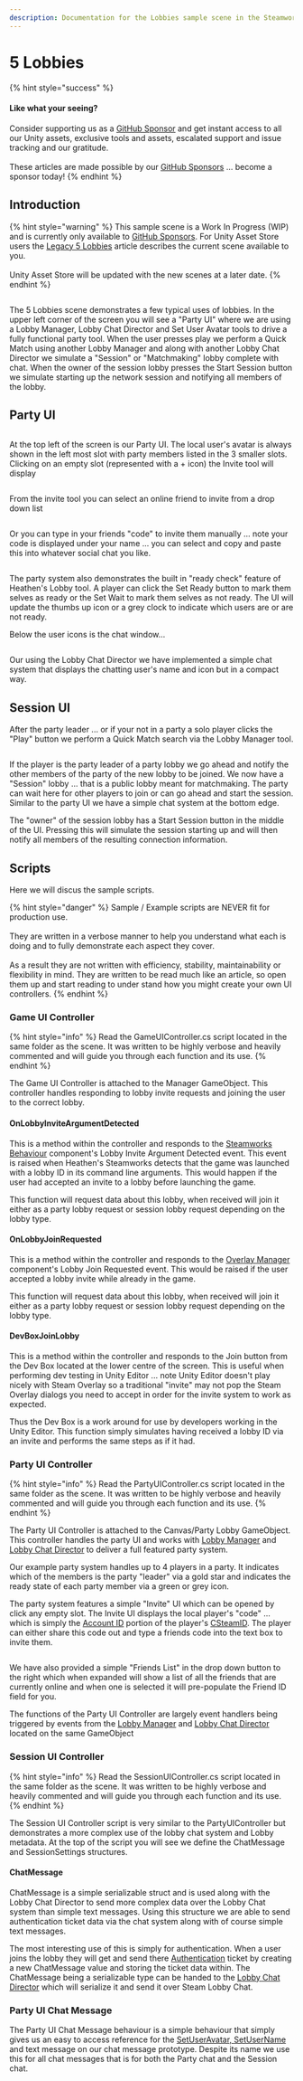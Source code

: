 ```yaml
---
description: Documentation for the Lobbies sample scene in the Steamworks Complete asset
---
```


# 5 Lobbies

{% hint style="success" %}
#### Like what your seeing?

Consider supporting us as a [GitHub Sponsor](../../../../company/become-a-sponsor.md) and get instant access to all our Unity assets, exclusive tools and assets, escalated support and issue tracking and our gratitude.\
\
These articles are made possible by our [GitHub Sponsors](https://github.com/sponsors/heathen-engineering) ... become a sponsor today!
{% endhint %}

## Introduction&#x20;

{% hint style="warning" %}
This sample scene is a Work In Progress (WIP) and is currently only available to [GitHub Sponsors](../../../../company/become-a-sponsor.md). For Unity Asset Store users the [Legacy 5 Lobbies](legacy-5-lobbies.md) article describes the current scene available to you.\
\
Unity Asset Store will be updated with the new scenes at a later date.
{% endhint %}

<figure><img src="../../../../.gitbook/assets/image (103).png" alt=""><figcaption></figcaption></figure>

The 5 Lobbies scene demonstrates a few typical uses of lobbies. In the upper left corner of the screen you will see a "Party UI" where we are using a Lobby Manager, Lobby Chat Director and Set User Avatar tools to drive a fully functional party tool. When the user presses play we perform a Quick Match using another Lobby Manager and along with another Lobby Chat Director we simulate a "Session" or "Matchmaking" lobby complete with chat. When the owner of the session lobby presses the Start Session button we simulate starting up the network session and notifying all members of the lobby.

## Party UI

<figure><img src="../../../../.gitbook/assets/image (3).png" alt=""><figcaption></figcaption></figure>

At the top left of the screen is our Party UI. The local user's avatar is always shown in the left most slot with party members listed in the 3 smaller slots. Clicking on an empty slot (represented with a + icon) the Invite tool will display

<figure><img src="../../../../.gitbook/assets/image (1).png" alt=""><figcaption></figcaption></figure>

From the invite tool you can select an online friend to invite from a drop down list

<figure><img src="../../../../.gitbook/assets/image (2).png" alt=""><figcaption></figcaption></figure>

Or you can type in your friends "code" to invite them manually ... note your code is displayed under your name ... you can select and copy and paste this into whatever social chat you like.

<figure><img src="../../../../.gitbook/assets/image (101).png" alt=""><figcaption></figcaption></figure>

The party system also demonstrates the built in "ready check" feature of Heathen's Lobby tool. A player can click the Set Ready button to mark them selves as ready or the Set Wait to mark them selves as not ready. The UI will update the thumbs up icon or a grey clock to indicate which users are or are not ready.

Below the user icons is the chat window...

<figure><img src="../../../../.gitbook/assets/image (5).png" alt=""><figcaption></figcaption></figure>

Our using the Lobby Chat Director we have implemented a simple chat system that displays the chatting user's name and icon but in a compact way.

## Session UI

After the party leader ... or if your not in a party a solo player clicks the "Play" button we perform a Quick Match search via the Lobby Manager tool.

<figure><img src="../../../../.gitbook/assets/image.png" alt=""><figcaption></figcaption></figure>

If the player is the party leader of a party lobby we go ahead and notify the other members of the party of the new lobby to be joined. We now have a "Session" lobby ... that is a public lobby meant for matchmaking. The party can wait here for other players to join or can go ahead and start the session. Similar to the party UI we have a simple chat system at the bottom edge.

The "owner" of the session lobby has a Start Session button in the middle of the UI. Pressing this will simulate the session starting up and will then notify all members of the resulting connection information.

## Scripts

Here we will discus the sample scripts.

{% hint style="danger" %}
Sample / Example scripts are NEVER fit for production use.\
\
They are written in a verbose manner to help you understand what each is doing and to fully demonstrate each aspect they cover. \
\
As a result they are not written with efficiency, stability, maintainability or flexibility in mind. They are written to be read much like an article, so open them up and start reading to under stand how you might create your own UI controllers.
{% endhint %}

### Game UI Controller

{% hint style="info" %}
Read the GameUIController.cs script located in the same folder as the scene. It was written to be highly verbose and heavily commented and will guide you through each function and its use.
{% endhint %}

The Game UI Controller is attached to the Manager GameObject. This controller handles responding to lobby invite requests and joining the user to the correct lobby.&#x20;

#### OnLobbyInviteArgumentDetected

This is a method within the controller and responds to the [Steamworks Behaviour](../../components/steamworks-behaviour.md) component's Lobby Invite Argument Detected event. This event is raised when Heathen's Steamworks detects that the game was launched with a lobby ID in its command line arguments. This would happen if the user had accepted an invite to a lobby before launching the game.

This function will request data about this lobby, when received will join it either as a party lobby request or session lobby request depending on the lobby type.

#### OnLobbyJoinRequested

This is a method within the controller and responds to the [Overlay Manager](../../components/overlay-manager.md) component's Lobby Join Requested event. This would be raised if the user accepted a lobby invite while already in the game.

This function will request data about this lobby, when received will join it either as a party lobby request or session lobby request depending on the lobby type.&#x20;

#### DevBoxJoinLobby

This is a method within the controller and responds to the Join button from the Dev Box located at the lower centre of the screen. This is useful when performing dev testing in Unity Editor ... note Unity Editor doesn't play nicely with Steam Overlay so a traditional "invite" may not pop the Steam Overlay dialogs you need to accept in order for the invite system to work as expected.&#x20;

Thus the Dev Box is a work around for use by developers working in the Unity Editor. This function simply simulates having received a lobby ID via an invite and performs the same steps as if it had.

### Party UI Controller

{% hint style="info" %}
Read the PartyUIController.cs script located in the same folder as the scene. It was written to be highly verbose and heavily commented and will guide you through each function and its use.
{% endhint %}

The Party UI Controller is attached to the Canvas/Party Lobby GameObject. This controller handles the party UI and works with [Lobby Manager](../../components/lobby-manager.md) and [Lobby Chat Director](../../components/lobby-chat-director.md) to deliver a full featured party system.&#x20;

Our example party system handles up to 4 players in a party. It indicates which of the members is the party "leader" via a gold star and indicates the ready state of each party member via a green or grey icon.&#x20;

The party system features a simple "Invite" UI which can be opened by click any empty slot. The Invite UI displays the local player's "code" ... which is simply the [Account ID](../../quick-start-guide/csteamid.md#account-id) portion of the player's [CSteamID](../../quick-start-guide/csteamid.md). The player can either share this code out and type a friends code into the text box to invite them.&#x20;

<figure><img src="../../../../.gitbook/assets/image (1).png" alt=""><figcaption></figcaption></figure>

We have also provided a simple "Friends List" in the drop down button to the right which when expanded will show a list of all the friends that are currently online and when one is selected it will pre-populate the Friend ID field for you.

The functions of the Party UI Controller are largely event handlers being triggered by events from the [Lobby Manager](../../components/lobby-manager.md) and [Lobby Chat Director](../../components/lobby-chat-director.md) located on the same GameObject

### Session UI Controller

{% hint style="info" %}
Read the SessionUIController.cs script located in the same folder as the scene. It was written to be highly verbose and heavily commented and will guide you through each function and its use.
{% endhint %}

The Session UI Controller script is very similar to the PartyUIController but demonstrates a more complex use of the lobby chat system and Lobby metadata. At the top of the script you will see we define the ChatMessage and SessionSettings structures.&#x20;

#### ChatMessage

ChatMessage is a simple serializable struct and is used along with the Lobby Chat Director to send more complex data over the Lobby Chat system than simple text messages. Using this structure we are able to send authentication ticket data via the chat system along with of course simple text messages.

The most interesting use of this is simply for authentication. When a user joins the lobby they will get and send there [Authentication](../../guides/authentication.md) ticket by creating a new ChatMessage value and storing the ticket data within. The ChatMessage being a serializable type can be handed to the [Lobby Chat Director](../../components/lobby-chat-director.md) which will serialize it and send it over Steam Lobby Chat.

### Party UI Chat Message

The Party UI Chat Message behaviour is a simple behaviour that simply gives us an easy to access reference for the [SetUserAvatar, ](../../components/set-user-avatar.md)[SetUserName ](../../components/set-user-name.md)and text message on our chat message prototype. Despite its name we use this for all chat messages that is for both the Party chat and the Session chat.

